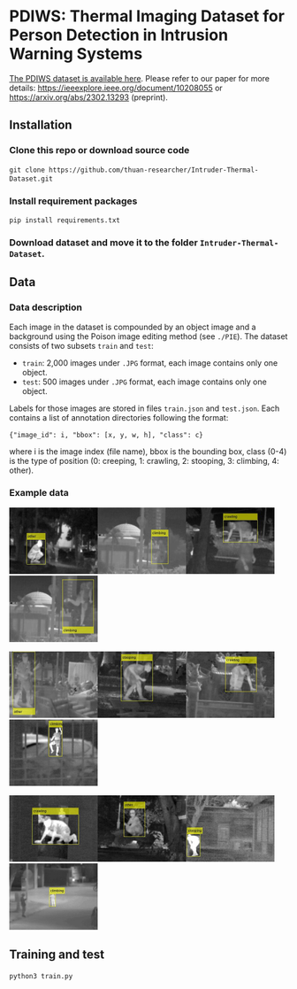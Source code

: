 # PDIWS: Thermal Imaging Dataset for Person Detection in Intrusion Warning Systems
[The PDIWS dataset is available here](https://ieee-dataport.org/documents/pdiws). Please refer to our paper for more details: https://ieeexplore.ieee.org/document/10208055 or https://arxiv.org/abs/2302.13293 (preprint).

## Installation
### Clone this repo or download source code
```
git clone https://github.com/thuan-researcher/Intruder-Thermal-Dataset.git
```
### Install requirement packages
``` 
pip install requirements.txt
```
### Download dataset and move it to the folder `Intruder-Thermal-Dataset`.

## Data
### Data description
Each image in the dataset is compounded by an object image and a background using the Poison image editing method (see `./PIE`).
The dataset consists of two subsets `train` and `test`:
- `train`: 2,000 images under `.JPG` format, each image contains only one object.
- `test`: 500 images under `.JPG` format, each image contains only one object.

Labels for those images are stored in files `train.json` and `test.json`. Each contains a list of annotation directories following the format: 
```
{"image_id": i, "bbox": [x, y, w, h], "class": c}
```
where i is the image index (file name), bbox is the bounding box, class (0-4) is the type of position (0: creeping, 1: crawling, 2: stooping, 3: climbing, 4: other).

### Example data
<img src="./img/00001.JPG" width="160"/><img src="./img/00002.JPG" width="160"/><img src="./img/00003.JPG" width="160"/><img src="./img/00004.JPG" width="160"/>

<img src="./img/00005.JPG" width="160"/><img src="./img/00006.JPG" width="160"/><img src="./img/00007.JPG" width="160"/><img src="./img/00008.JPG" width="160"/>

<img src="./img/00009.JPG" width="160"/><img src="./img/00010.JPG" width="160"/><img src="./img/00011.JPG" width="160"/><img src="./img/00012.JPG" width="160"/>

## Training and test
``` 
python3 train.py
```
